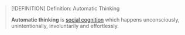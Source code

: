 >[!DEFINITION] Definition: Automatic Thinking
>
>**Automatic thinking** is [social cognition](Social%20Cognition.md) which happens unconsciously, unintentionally, involuntarily and effortlessly.
>